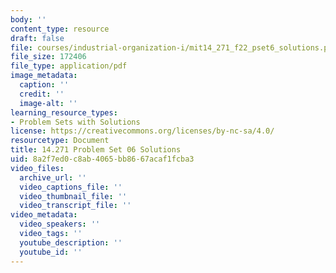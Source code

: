 ```yaml
---
body: ''
content_type: resource
draft: false
file: courses/industrial-organization-i/mit14_271_f22_pset6_solutions.pdf
file_size: 172406
file_type: application/pdf
image_metadata:
  caption: ''
  credit: ''
  image-alt: ''
learning_resource_types:
- Problem Sets with Solutions
license: https://creativecommons.org/licenses/by-nc-sa/4.0/
resourcetype: Document
title: 14.271 Problem Set 06 Solutions
uid: 8a2f7ed0-c8ab-4065-bb86-67acaf1fcba3
video_files:
  archive_url: ''
  video_captions_file: ''
  video_thumbnail_file: ''
  video_transcript_file: ''
video_metadata:
  video_speakers: ''
  video_tags: ''
  youtube_description: ''
  youtube_id: ''
---
```

